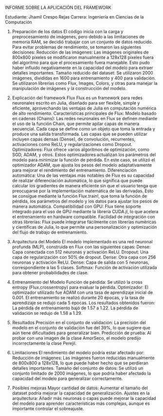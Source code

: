 INFORME SOBRE LA APLICACIÓN DEL FRAMEWORK

Estudiante: Jhamil Crespo Rejas
Carrera: Ingeniería en Ciencias de la Computación

1. Preparación de los datos
El código inicia con la carga y preprocesamiento de imágenes, pero debido a las limitaciones de memoria RAM, se decidió trabajar con un conjunto de datos reducido. Para evitar problemas de rendimiento, se tomaron las siguientes decisiones:
Reducción de las imágenes: Las imágenes originales de 800x800 píxeles se modificaron manualmente a 128x128 píxeles fuera del algoritmo para que el procesamiento fuera manejable. Esto pudo haber influido negativamente en la capacidad del modelo para extraer detalles importantes.
Tamaño reducido del dataset: Se utilizaron 2000 imágenes, divididas en 1600 para entrenamiento y 400 para validación.
Se utilizaron librerías como Flux, Images, Colors, y otras para manejar la manipulación de imágenes y la construcción del modelo.
2. Explicación del framework Flux
Flux es un framework para redes neuronales escrito en Julia, diseñado para ser flexible, simple y eficiente, aprovechando las ventajas de Julia en computación numérica de alto rendimiento.
Características principales de Flux:
Modelo basado en cadenas (Chains):
Las redes neuronales en Flux se definen mediante el uso de la función Chain, que permite apilar capas de manera secuencial. Cada capa se define como un objeto que toma la entrada y produce una salida transformada.
Las capas que se pueden utilizar incluyen capas densas (Dense), de convolución, recurrentes, activaciones como ReLU, y regularizaciones como Dropout.
Optimizadores:
Flux ofrece varios algoritmos de optimización, como SGD, ADAM, y otros. Estos optimizadores actualizan los parámetros del modelo para minimizar la función de pérdida.
En este caso, se utilizó el optimizador ADAM, que ajusta los pesos del modelo adaptativamente para mejorar el rendimiento del entrenamiento.
Diferenciación automática:
Una de las ventajas más notables de Flux es su capacidad de realizar diferenciación automática, lo que significa que puede calcular los gradientes de manera eficiente sin que el usuario tenga que preocuparse por la implementación matemática de las derivadas.
Esto se consigue mediante la función Flux.train!, que toma la función de pérdida, los parámetros del modelo y los datos para ajustar los pesos de manera automática.
Compatibilidad con GPU:
Flux tiene soporte integrado para el uso de GPU mediante la librería CUDA.jl, lo que acelera el entrenamiento en hardware compatible.
Facilidad de integración con otras librerías:
Flux puede integrarse fácilmente con librerías numéricas y científicas de Julia, lo que permite una personalización y optimización del flujo de trabajo de entrenamiento.
3. Arquitectura del Modelo
El modelo implementado es una red neuronal profunda (MLP), construida en Flux con las siguientes capas:
Dense: Capa conectada con 512 neuronas y activación ReLU.
Dropout: Una capa de regularización con 50% de dropout.
Dense: Otra capa con 256 neuronas y activación ReLU.
Dense: Capa de salida con 5 neuronas, correspondiente a las 5 clases.
Softmax: Función de activación utilizada para obtener probabilidades de clase.
4. Entrenamiento del Modelo
Función de pérdida: Se utilizó la cross entropy (Flux.crossentropy) para evaluar la pérdida.
Optimizador: El optimizador utilizado fue ADAM con una tasa de aprendizaje inicial de 0.001.
El entrenamiento se realizó durante 20 épocas, y la tasa de aprendizaje se redujo cada 5 épocas. Los resultados obtenidos fueron:
La pérdida de entrenamiento bajó de 1.57 a 1.22.
La pérdida de validación se redujo de 1.58 a 1.29.

5. Resultados
Precisión en el conjunto de validación: La precisión del modelo en el conjunto de validación fue del 39%, lo que sugiere que aún tiene dificultades para generalizar bien.
Predicción de prueba: Al probar con una imagen de la clase AmorSeco, el modelo predijo incorrectamente la clase Perejil.
6. Limitaciones
El rendimiento del modelo podría estar afectado por:
Reducción de imágenes: Las imágenes fueron reducidas manualmente de 800x800 a 128x128, lo que puede haber hecho que se perdieran detalles importantes.
Tamaño del conjunto de datos: Se utilizó un conjunto limitado de 2000 imágenes, lo que podría haber afectado la capacidad del modelo para generalizar correctamente.
7. Posibles mejoras
Mayor cantidad de datos: Aumentar el tamaño del dataset podría mejorar la capacidad de generalización.
Ajustes en la arquitectura: Añadir más neuronas o capas puede mejorar la capacidad del modelo para aprender características más complejas, aunque es importante controlar el sobreajuste.
